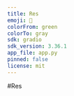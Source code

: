```yaml
---
title: Res
emoji: 🚀
colorFrom: green
colorTo: gray
sdk: gradio
sdk_version: 3.36.1
app_file: app.py
pinned: false
license: mit
---
```

#Res
